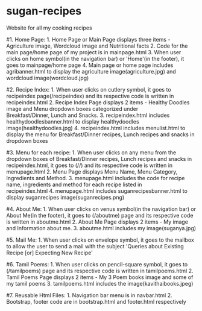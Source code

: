 # sugan-recipes
Website for all my cooking recipes

#1. Home Page:
      1. Home Page or Main Page displays three items - Agriculture image, Wordcloud image and Nutritional facts
      2. Code for the main page/home page of my project is in mainpage.html
      3. When user clicks on home symbol(in the navigation bar) or 'Home'(in the footer), it goes to mainpage/home page
      4. Main page or home page includes agribanner.html to display the agriculture image(agriculture.jpg) and wordcloud image(wordcloud.jpg)

#2. Recipe Index:
      1. When user clicks on cutlery symbol, it goes to recipeindex page(<url>/recipeindex) and its respective code is             written in recipeindex.html
      2. Recipe Index Page displays 2 items - Healthy Doodles image and Menu dropdown boxes categorized under       
         Breakfast/Dinner, Lunch and Snacks. 
      3. recipeindex.html includes healthydoodlesbanner.html to display healthydoodles image(healthydoodles.jpg)
      4. recipeindex.html includes menulist.html to display the menu for Breakfast/Dinner recipes, Lunch recipes and               snacks in dropdown boxes
      
#3. Menu for each recipe:
      1. When user clicks on any menu from the dropdown boxes of Breakfast/Dinner recipes, Lunch recipes and                       snacks in recipeindex.html, it goes to (<url>/<category>/<recipeid>) and its respective code is written in                menupage.html
      2. Menu Page displays Menu Name, Menu Category, Ingredients and Method.
      3. menupage.html includes the code for recipe name, ingredients and method for each recipe listed in           
         recipeindex.html
      4. menupage.html includes suganrecipesbanner.html to display suganrecipes image(suganrecipes.png)

#4. About Me:
      1. When user clicks on venus symbol(in the navigation bar) or About Me(in the footer), it goes to (<url>/aboutme) page and its respective code is written in aboutme.html
      2. About Me Page displays 2 items - My image and Information about me.
      3. aboutme.html includes my image(suganya.jpg)

#5. Mail Me:
      1. When user clicks on envelope symbol, it goes to the mailbox to allow the user to send a mail with the subject             'Queries about Existing Recipe [or] Expecting New Recipe'

#6. Tamil Poems:
      1. When user clicks on pencil-square symbol, it goes to (<url>/tamilpoems) page and its respective code is written           in tamilpoems.html
      2. Tamil Poems Page displays 2 items - My 3 Poem books image and some of my tamil poems 
      3. tamilpoems.html includes the image(kavithaibooks.jpeg)

#7. Reusable Html Files:
      1. Navigation bar menu is in navbar.html
      2. Bootstrap, footer code are in bootstrap.html and footer.html respectively